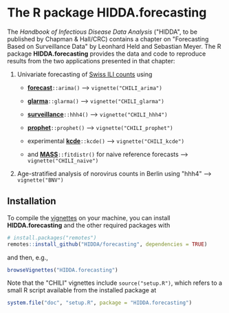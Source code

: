 # The R package HIDDA.forecasting

The *Handbook of Infectious Disease Data Analysis*
("HIDDA", to be published by Chapman & Hall/CRC)
contains a chapter on "Forecasting Based on Surveillance Data"
by Leonhard Held and Sebastian Meyer.
The R package **HIDDA.forecasting** provides the data and code to
reproduce results from the two applications presented in that chapter:

1. Univariate forecasting of
   [Swiss ILI counts](https://HIDDA.github.io/forecasting/articles/CHILI.html)
   using

    * [**forecast**](https://CRAN.R-project.org/package=forecast)`::arima()`
      --> `vignette("CHILI_arima")`

    * [**glarma**](https://CRAN.R-project.org/package=glarma)`::glarma()`
      --> `vignette("CHILI_glarma")`

    * [**surveillance**](https://CRAN.R-project.org/package=surveillance)`::hhh4()`
      --> `vignette("CHILI_hhh4")`

    * [**prophet**](https://CRAN.R-project.org/package=prophet)`::prophet()`
      --> `vignette("CHILI_prophet")`

    * experimental [**kcde**](https://github.com/reichlab/kcde)`::kcde()`
      --> `vignette("CHILI_kcde")`

    * and [**MASS**](https://CRAN.R-project.org/package=MASS)`::fitdistr()` for naive reference forecasts
      --> `vignette("CHILI_naive")`

2. Age-stratified analysis of norovirus counts in Berlin using "hhh4"
   --> `vignette("BNV")`


## Installation

To compile the [vignettes](https://HIDDA.github.io/forecasting/articles/)
on your machine, you can install **HIDDA.forecasting** and the other
required packages with

```r
# install.packages("remotes")
remotes::install_github("HIDDA/forecasting", dependencies = TRUE)
```

and then, e.g.,

```r
browseVignettes("HIDDA.forecasting")
```

Note that the "CHILI" vignettes include `source("setup.R")`,
which refers to a small R script available from the installed package at

```r
system.file("doc", "setup.R", package = "HIDDA.forecasting")
```
